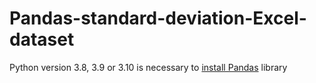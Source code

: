 # Pandas-standard-deviation-Excel-dataset
Python version 3.8, 3.9 or 3.10 is necessary to [install Pandas]([url](https://pandas.pydata.org/docs/getting_started/install.html)) library
